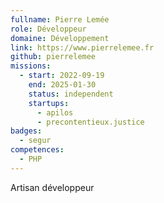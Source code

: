 ```yaml
---
fullname: Pierre Lemée
role: Développeur
domaine: Développement
link: https://www.pierrelemee.fr
github: pierrelemee
missions:
  - start: 2022-09-19
    end: 2025-01-30
    status: independent
    startups:
      - apilos
      - precontentieux.justice
badges:
  - segur
competences:
  - PHP
---
```

Artisan développeur